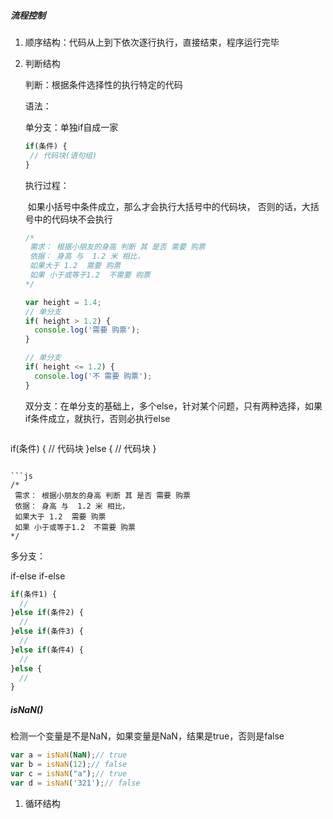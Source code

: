 ##### 流程控制
1. 顺序结构：代码从上到下依次逐行执行，直接结束，程序运行完毕
	
2. 判断结构

   判断：根据条件选择性的执行特定的代码

   语法：

   单分支：单独if自成一家

   ```js
   if(条件) {
   	// 代码块(语句组) 
   }
   ```

   执行过程：

   ​	如果小括号中条件成立，那么才会执行大括号中的代码块，   否则的话，大括号中的代码块不会执行

   ```js
   /*
   	需求： 根据小朋友的身高 判断 其 是否 需要 购票 
   	依据： 身高 与  1.2 米 相比，
   	如果大于 1.2  需要 购票 
   	如果 小于或等于1.2  不需要 购票 
   */
   
   var height = 1.4;
   // 单分支 
   if( height > 1.2) {
     console.log('需要 购票');
   }
   
   // 单分支 
   if( height <= 1.2) {
     console.log('不 需要 购票');
   }
   
   ```

   双分支：在单分支的基础上，多个else，针对某个问题，只有两种选择，如果if条件成立，就执行，否则必执行else

   ```js
if(条件) {
     // 代码块
}else {
     // 代码块
}
   ```

   ```js
   /*
   	需求： 根据小朋友的身高 判断 其 是否 需要 购票 
   	依据： 身高 与  1.2 米 相比，
   	如果大于 1.2  需要 购票 
   	如果 小于或等于1.2  不需要 购票 
   */
   ```
   
   多分支：
   
   if-else if-else 
   
   ```js
   if(条件1) {
     // 
   }else if(条件2) {
     // 
   }else if(条件3) {
     // 
   }else if(条件4) {
     //     
   }else {
     // 
   }
   ```
   
   
   
   
   
   
   
   ##### isNaN()
   
   检测一个变量是不是NaN，如果变量是NaN，结果是true，否则是false
   
   ```js
   var a = isNaN(NaN);// true
   var b = isNaN(12);// false
   var c = isNaN("a");// true
   var d = isNaN('321');// false
   ```
   
   
   
   
   
   
   
   

























1. 循环结构
